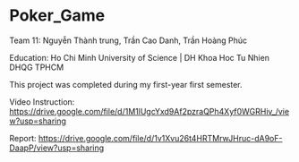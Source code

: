 # Poker_Game
Team 11:  Nguyễn Thành trung, Trần Cao Danh, Trần Hoàng Phúc


Education: Ho Chi Minh University of Science  | DH Khoa Hoc Tu Nhien DHQG TPHCM


This project was completed during my first-year first semester.

Video Instruction: https://drive.google.com/file/d/1M1lUgcYxd9Af2pzraQPh4Xyf0WGRHiv_/view?usp=sharing


Report: https://drive.google.com/file/d/1v1Xvu26t4HRTMrwJHruc-dA9oF-DaapP/view?usp=sharing
